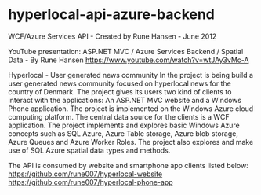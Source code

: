 # hyperlocal-api-azure-backend
WCF/Azure Services API - Created by Rune Hansen - June 2012

YouTube presentation:
ASP.NET MVC / Azure Services Backend / Spatial Data - By Rune Hansen
https://www.youtube.com/watch?v=wtJAy3vMc-A

Hyperlocal - User generated news community In the project is being build a user generated news community focused on hyperlocal news for the country of Denmark. The project gives its users two kind of clients to interact with the applications: An ASP.NET MVC website and a Windows Phone application. The project is implemented on the Windows Azure cloud computing platform. The central data source for the clients is a WCF application. The project implements and explores basic Windows Azure concepts such as SQL Azure, Azure Table storage, Azure blob storage, Azure Queues and Azure Worker Roles. The project also explores and make use of SQL Azure spatial data types and methods.

The API is consumed by website and smartphone app clients listed below:
https://github.com/rune007/hyperlocal-website
https://github.com/rune007/hyperlocal-phone-app
